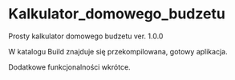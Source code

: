 # Kalkulator_domowego_budzetu
Prosty kalkulator domowego budzetu ver. 1.0.0

W katalogu Build znajduje się przekompilowana, gotowy aplikacja.

Dodatkowe funkcjonalności wkrótce.

